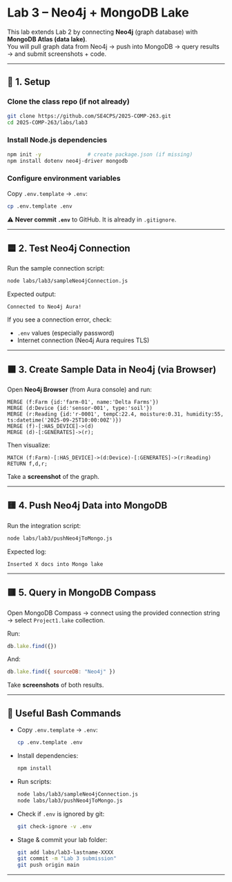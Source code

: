 # Lab 3 – Neo4j + MongoDB Lake

This lab extends Lab 2 by connecting **Neo4j** (graph database) with **MongoDB Atlas (data lake)**.  
You will pull graph data from Neo4j → push into MongoDB → query results → and submit screenshots + code.  

---

## 📂 1. Setup

### Clone the class repo (if not already)
```bash
git clone https://github.com/SE4CPS/2025-COMP-263.git
cd 2025-COMP-263/labs/lab3
```

### Install Node.js dependencies
```bash
npm init -y               # create package.json (if missing)
npm install dotenv neo4j-driver mongodb
```

### Configure environment variables
Copy `.env.template` → `.env`:
```bash
cp .env.template .env
```


⚠️ **Never commit `.env`** to GitHub. It is already in `.gitignore`.  

---

## 🟦 2. Test Neo4j Connection

Run the sample connection script:

```bash
node labs/lab3/sampleNeo4jConnection.js
```

Expected output:
```
Connected to Neo4j Aura!
```

If you see a connection error, check:
- `.env` values (especially password)  
- Internet connection (Neo4j Aura requires TLS)  

---

## 🟩 3. Create Sample Data in Neo4j (via Browser)

Open **Neo4j Browser** (from Aura console) and run:

```cypher
MERGE (f:Farm {id:'farm-01', name:'Delta Farms'})
MERGE (d:Device {id:'sensor-001', type:'soil'})
MERGE (r:Reading {id:'r-0001', tempC:22.4, moisture:0.31, humidity:55, ts:datetime('2025-09-25T10:00:00Z')})
MERGE (f)-[:HAS_DEVICE]->(d)
MERGE (d)-[:GENERATES]->(r);
```

Then visualize:
```cypher
MATCH (f:Farm)-[:HAS_DEVICE]->(d:Device)-[:GENERATES]->(r:Reading)
RETURN f,d,r;
```

Take a **screenshot** of the graph.

---

## 🟨 4. Push Neo4j Data into MongoDB

Run the integration script:
```bash
node labs/lab3/pushNeo4jToMongo.js
```

Expected log:
```
Inserted X docs into Mongo lake
```

---

## 🟥 5. Query in MongoDB Compass

Open MongoDB Compass → connect using the provided connection string → select `Project1.lake` collection.

Run:
```js
db.lake.find({})
```

And:
```js
db.lake.find({ sourceDB: "Neo4j" })
```

Take **screenshots** of both results.

---

## 🔧 Useful Bash Commands

- Copy `.env.template` → `.env`:
  ```bash
  cp .env.template .env
  ```

- Install dependencies:
  ```bash
  npm install
  ```

- Run scripts:
  ```bash
  node labs/lab3/sampleNeo4jConnection.js
  node labs/lab3/pushNeo4jToMongo.js
  ```

- Check if `.env` is ignored by git:
  ```bash
  git check-ignore -v .env
  ```

- Stage & commit your lab folder:
  ```bash
  git add labs/lab3-lastname-XXXX
  git commit -m "Lab 3 submission"
  git push origin main
  ```

---

